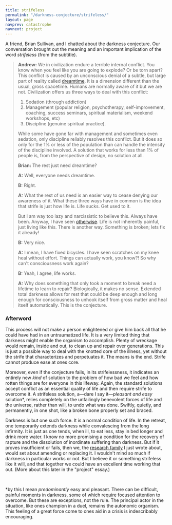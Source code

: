 ```yaml
---
title: strifeless
permalink: "/darkness-conjecture/strifeless/"
layout: page
navprev: catastrophe
navnext: project
---
```


A friend, Brian Sullivan, and I chatted about the darkness conjecture. Our conversation brought out the meaning and an important implication of the word _strifeless_ (from the subtitle).

> **Andrew:** We in civilization endure a terrible internal conflict. You know when you feel like you are going to explode? Or be torn apart? This conflict is caused by an unconscious denial of a subtle, but large part of reality called [dreamtime](../dreamtime/). It is a dimension different than the usual, gross spacetime. Humans are normally aware of it but we are not. Civilization offers us three ways to deal with this conflict:
>
> 1. Sedation (through addiction)
> 2. Management (popular religion, psychotherapy, self-improvement, coaching, success seminars, spiritual materialism, weekend workshops, etc)
> 3. Discipline (genuine spiritual practice).
>
> While some have gone far with management and sometimes even sedation, only discipline reliably resolves this conflict. But it does so only for the 1% or less of the population than can handle the intensity of the discipline involved. A solution that works for less than 1% of people is, from the perspective of design, no solution at all.
>
> **Brian:** The rest just need dreamtime?
>
> **A:** Well, everyone needs dreamtime.
>
> **B:** Right.
>
> **A:** What the rest of us need is an easier way to cease denying our awareness of it. What these three ways have in common is the idea that strife is just how life is. Life sucks. Get used to it.
>
> But I am way too lazy and narcissistic to believe this. Always have been. Anyway, I have seen [otherwise](../rapture/). Life is not inherently painful, just living like this. There is another way. Something is broken; lets fix it already!
>
> **B:** Very nice.
>
> **A:** I mean, I have fixed bicycles. I have seen scratches on my knee heal without effort. Things can actually work, you know?! So why can't consciousness work again?
>
> **B:** Yeah, I agree, life works.
>
> **A:** Why does something that only took a moment to break need a lifetime to learn to repair? Biologically, it makes no sense. Extended total darkness allows for rest that could be deep enough and long enough for consciousness to unhook itself from gross matter and heal itself automatically. This is the conjecture.

### Afterword

This process will not make a person enlightened or give him back all that he could have had in an untraumatized life. It is a very limited thing that darkness might enable the organism to accomplish. Plenty of wreckage would remain, inside and out, to clean up and repair over generations. This is just a possible way to deal with the knotted core of the illness, yet without the strife that characterizes and perpetuates it. The means is the end. Strife cannot produce ease at ones core.

Moreover, even if the conjecture fails, in its strifelessness, it indicates an entirely new _kind_ of solution to the problem of how bad we feel and how rotten things are for everyone in this lifeway. Again, the standard solutions accept conflict as an essential quality of life and then require strife to overcome it. A strifeless solution, a&mdash;dare I say it&mdash;_pleasant and easy_ solution*, relies completely on the unfailingly benevolent forces of life and the universe, rather than will, to undo what was done. Swiftly, quietly, and permanently, in one shot, like a broken bone properly set and braced.

Darkness is but one such force. It is a normal condition of life. In the retreat, one temporarily extends darkness while convalescing from the long infirmity. It is just as one tends, when ill, to eat less, stay in bed longer and drink more water. I know no more promising a condition for the recovery of rapture and the dissolution of inordinate suffering than darkness. But if it proves insufficient or fails, then we, the [research family](/blog/2009/02/its-not-mine-alone/) I just wrote about, would set about amending or replacing it. I wouldn't mind so much if darkness in particular works or not. But I believe it or something strifeless like it will, and that together we could have an excellent time working that out. (More about this later in the "project" essay.)

&nbsp;

*by this I mean _predominantly_ easy and pleasant. There can be difficult, painful moments in darkness, some of which require focused attention to overcome. But these are exceptions, not the rule. The principal actor in the situation, like ones champion in a duel, remains the autonomic organism. This feeling of a great force come to ones aid in a crisis is indescribably encouraging.


